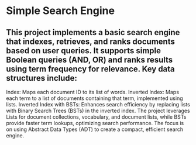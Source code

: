# Simple Search Engine
## This project implements a basic search engine that indexes, retrieves, and ranks documents based on user queries. It supports simple Boolean queries (AND, OR) and ranks results using term frequency for relevance. Key data structures include:

 Index: Maps each document ID to its list of words.
Inverted Index: Maps each term to a list of documents containing that term, implemented using lists.
Inverted Index with BSTs: Enhances search efficiency by replacing lists with Binary Search Trees (BSTs) in the inverted index.
The project leverages Lists for document collections, vocabulary, and document lists, while BSTs provide faster term lookups, optimizing search performance. The focus is on using Abstract Data Types (ADT) to create a compact, efficient search engine.
